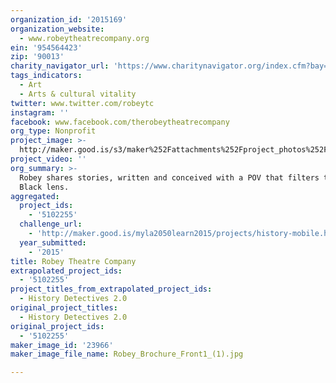 ```yaml
---
organization_id: '2015169'
organization_website:
  - www.robeytheatrecompany.org
ein: '954564423'
zip: '90013'
charity_navigator_url: 'https://www.charitynavigator.org/index.cfm?bay=search.profile&ein=954564423'
tags_indicators:
  - Art
  - Arts & cultural vitality
twitter: www.twitter.com/robeytc
instagram: ''
facebook: www.facebook.com/therobeytheatrecompany
org_type: Nonprofit
project_image: >-
  http://maker.good.is/s3/maker%252Fattachments%252Fproject_photos%252Fimages%252F23966%252Fdisplay%252FRobey_Brochure_Front1_(1).jpg=c570x385
project_video: ''
org_summary: >-
  Robey shares stories, written and conceived with a POV that filters through a
  Black lens.
aggregated:
  project_ids:
    - '5102255'
  challenge_url:
    - 'http://maker.good.is/myla2050learn2015/projects/history-mobile.html'
  year_submitted:
    - '2015'
title: Robey Theatre Company
extrapolated_project_ids:
  - '5102255'
project_titles_from_extrapolated_project_ids:
  - History Detectives 2.0
original_project_titles:
  - History Detectives 2.0
original_project_ids:
  - '5102255'
maker_image_id: '23966'
maker_image_file_name: Robey_Brochure_Front1_(1).jpg

---
```

